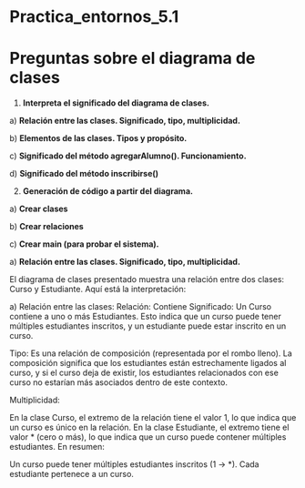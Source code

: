# Practica_entornos_5.1
# Preguntas sobre el diagrama de clases 



1. **Interpreta el significado del diagrama de clases.**

a) **Relación entre las clases. Significado, tipo, multiplicidad.** 

b) **Elementos de las clases. Tipos y propósito.**  

c) **Significado del método agregarAlumno(). Funcionamiento.**  

d) **Significado del método inscribirse()** 

2. **Generación de código a partir del diagrama.**  

a) **Crear clases** 

b) **Crear relaciones** 

c) **Crear main (para probar el sistema).** 

a) **Relación entre las clases. Significado, tipo, multiplicidad.** 

El diagrama de clases presentado muestra una relación entre dos clases: Curso y Estudiante. Aquí está la interpretación:

a) Relación entre las clases:
Relación: Contiene
Significado:
Un Curso contiene a uno o más Estudiantes. Esto indica que un curso puede tener múltiples estudiantes inscritos, y un estudiante puede estar inscrito en un curso.

Tipo:
Es una relación de composición (representada por el rombo lleno). La composición significa que los estudiantes están estrechamente ligados al curso, y si el curso deja de existir, los estudiantes relacionados con ese curso no estarían más asociados dentro de este contexto.

Multiplicidad:

En la clase Curso, el extremo de la relación tiene el valor 1, lo que indica que un curso es único en la relación.
En la clase Estudiante, el extremo tiene el valor * (cero o más), lo que indica que un curso puede contener múltiples estudiantes.
En resumen:

Un curso puede tener múltiples estudiantes inscritos (1 -> *).
Cada estudiante pertenece a un curso.

